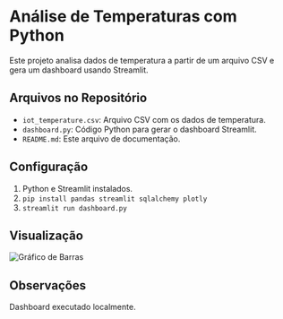 # Análise de Temperaturas com Python

Este projeto analisa dados de temperatura a partir de um arquivo CSV e gera um dashboard usando Streamlit.

## Arquivos no Repositório

* `iot_temperature.csv`: Arquivo CSV com os dados de temperatura.
* `dashboard.py`: Código Python para gerar o dashboard Streamlit.
* `README.md`: Este arquivo de documentação.

## Configuração

1.  Python e Streamlit instalados.
2.  `pip install pandas streamlit sqlalchemy plotly`
3.  `streamlit run dashboard.py`

## Visualização

![Gráfico de Barras](grafico_barras.png)

## Observações

Dashboard executado localmente.

